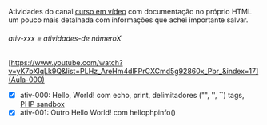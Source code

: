 Atividades do canal [curso em vídeo](https://www.youtube.com/watch?v=yK7bXIqLk9Q&list=PLHz_AreHm4dlFPrCXCmd5g92860x_Pbr_&index=17) com documentação no próprio HTML um pouco mais detalhada com informações que achei importante salvar.

###### ativ-xxx = atividades-de númeroX

[https://www.youtube.com/watch?v=yK7bXIqLk9Q&list=PLHz_AreHm4dlFPrCXCmd5g92860x_Pbr_&index=17](Aula-000)
- [x] ativ-000: Hello, World! com echo, print, delimitadores ("", '', ``) tags, [PHP sandbox](https://onlinephp.io/)
- [x] ativ-001: Outro Hello World! com hellophpinfo()